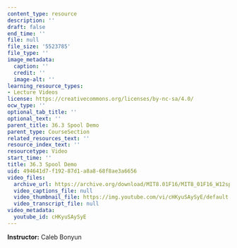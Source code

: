 ```yaml
---
content_type: resource
description: ''
draft: false
end_time: ''
file: null
file_size: '5523785'
file_type: ''
image_metadata:
  caption: ''
  credit: ''
  image-alt: ''
learning_resource_types:
- Lecture Videos
license: https://creativecommons.org/licenses/by-nc-sa/4.0/
ocw_type: ''
optional_tab_title: ''
optional_text: ''
parent_title: 36.3 Spool Demo
parent_type: CourseSection
related_resources_text: ''
resource_index_text: ''
resourcetype: Video
start_time: ''
title: 36.3 Spool Demo
uid: 494641d7-f192-87d1-a8a8-68f8ae3a6656
video_files:
  archive_url: https://archive.org/download/MIT8.01F16/MIT8_01F16_W12spooldemo_360p.mp4
  video_captions_file: null
  video_thumbnail_file: https://img.youtube.com/vi/cHKyuSAySyE/default.jpg
  video_transcript_file: null
video_metadata:
  youtube_id: cHKyuSAySyE
---
```

**Instructor:** Caleb Bonyun